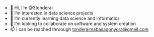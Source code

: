 - 👋 Hi, I’m @3tonderai
- 👀 I’m interested in data science projects
- 🌱 I’m currently learning data science and informatics
- 💞️ I’m looking to collaborate on software and system creation
- 📫 i can be reached throough tonderaimabasagonyora@gmail.com

<!---
3tonderai/3tonderai is a ✨ special ✨ repository because its `README.md` (this file) appears on your GitHub profile.
You can click the Preview link to take a look at your changes.
--->
